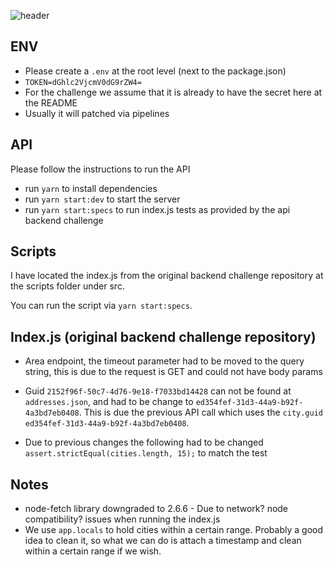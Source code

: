 ![header](https://capsule-render.vercel.app/api?type=waving&color=auto&height=300&section=header&text=Gan%20Integrity&fontSize=90&animation=fadeIn&fontAlignY=38&desc=Backend%20API%20Challenge&descAlignY=51&descAlign=62)

## ENV

- Please create a `.env` at the root level (next to the package.json)
- `TOKEN=dGhlc2VjcmV0dG9rZW4=`
- For the challenge we assume that it is already to have the secret here at the README
- Usually it will patched via pipelines

## API

Please follow the instructions to run the API

- run `yarn` to install dependencies
- run `yarn start:dev` to start the server
- run `yarn start:specs` to run index.js tests as provided by the api backend challenge

## Scripts

I have located the index.js from the original backend challenge repository at the scripts folder under src.

You can run the script via `yarn start:specs`.

## Index.js (original backend challenge repository)

- Area endpoint, the timeout parameter had to be moved to the query string, this is due to the request is GET and could not have body params

- Guid `2152f96f-50c7-4d76-9e18-f7033bd14428` can not be found at `addresses.json`, and had to be change to `ed354fef-31d3-44a9-b92f-4a3bd7eb0408`.
  This is due the previous API call which uses the `city.guid` `ed354fef-31d3-44a9-b92f-4a3bd7eb0408`.

- Due to previous changes the following had to be changed `assert.strictEqual(cities.length, 15);` to match the test

## Notes

- node-fetch library downgraded to 2.6.6 - Due to network? node compatibility? issues when running the index.js
- We use `app.locals` to hold cities within a certain range. Probably a good idea to clean it, so what we can do is attach a timestamp and clean within a certain range if we wish.
